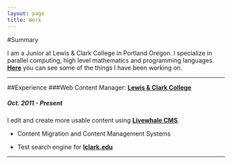 ```yaml
---
layout: page
title: Work
---
```

#Summary

I am a Junior at Lewis & Clark College in Portland Oregon. I specialize in parallel computing, high level mathematics and programming languages. [**Here**](/projects) you can see some of the things I have been working on.

---
##Experience
###Web Content Manager: [**Lewis & Clark College**](http://lclark.edu)
##### Oct. 2011 - Present
I edit and create more usable content using [**Livewhale CMS**](http://livewhale.com/).

* Content Migration and Content Management Systems

* Test search engine for [**lclark.edu**](http://search.apps.lclark.edu)

---



